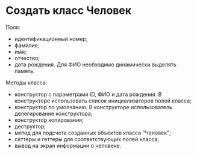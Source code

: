 # Создать класс Человек

Поля:
* идентификационный номер;
* фамилия;
* имя;
* отчество;
* дата рождения.
Для ФИО необходимо динамически выделять память.

Методы класса:
* конструктор с параметрами ID, ФИО и дата рождения. В конструкторе использовать список инициализаторов полей класса;
* конструктор по умолчанию. В конструкторе использователь делегирование конструктора;
* конструктор копирования;
* деструктор;
* метод для подсчета созданных объектов класса "Человек";
* сеттеры и геттеры для соответствующих полей класса;
* вывод на экран информации о человеке.